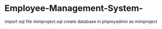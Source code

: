 # Employee-Management-System-
import sql file miniproject.sql
create database in phpmyadmin as miniproject
